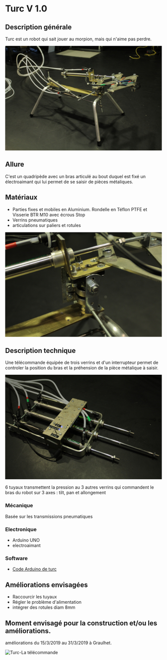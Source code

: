 # Turc V 1.0

## Description générale

Turc est un robot qui sait jouer au morpion, mais qui n'aime pas perdre.

![Turc-Vue d'ensemble](../../ressources/turc5.JPG)

## Allure

C'est un quadripède avec un bras articulé au bout duquel est fixé un électroaimant qui lui permet de se saisir de pièces métaliques.

## Matériaux 

- Parties fixes et mobiles en Aluminium. Rondelle en Téflon PTFE et Visserie BTR M10 avec écrous Stop
- Verrins pneumatiques
- articulations sur paliers et rotules

![Turc-Détail des articulations](../../ressources/turc4.JPG)

## Description technique

Une télécommande équipée de trois verrins et d'un interrupteur permet de controler la position du bras et la préhension de la pièce métalique à saisir.

![Turc-La télécommande](../../ressources/turc3.JPG)

6 tuyaux transmettent la pression au 3 autres verrins qui commandent le bras du robot sur 3 axes : tilt, pan et allongement 

### Mécanique

Basée sur les transmissions pneumatiques

### Electronique

- Arduino UNO
- electroaimant

### Software

- [Code Arduino de turc](../../ressources/turc2.JPG)

## Améliorations envisagées

- Raccourcir les tuyaux
- Régler le problème d'alimentation
- intégrer des rotules diam 8mm

## Moment envisagé pour la construction et/ou les améliorations.

améliorations du 15/3/2019 au 31/3/2019 à Graulhet.

![Turc-La télécommande](../../sources/arduino/turc/turc.ino)
